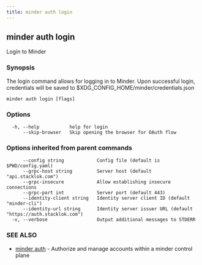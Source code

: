 ```yaml
---
title: minder auth login
---
```

## minder auth login

Login to Minder

### Synopsis

The login command allows for logging in to Minder. Upon successful login, credentials will be saved to
$XDG_CONFIG_HOME/minder/credentials.json

```
minder auth login [flags]
```

### Options

```
  -h, --help           help for login
      --skip-browser   Skip opening the browser for OAuth flow
```

### Options inherited from parent commands

```
      --config string            Config file (default is $PWD/config.yaml)
      --grpc-host string         Server host (default "api.stacklok.com")
      --grpc-insecure            Allow establishing insecure connections
      --grpc-port int            Server port (default 443)
      --identity-client string   Identity server client ID (default "minder-cli")
      --identity-url string      Identity server issuer URL (default "https://auth.stacklok.com")
  -v, --verbose                  Output additional messages to STDERR
```

### SEE ALSO

* [minder auth](minder_auth.md)	 - Authorize and manage accounts within a minder control plane

